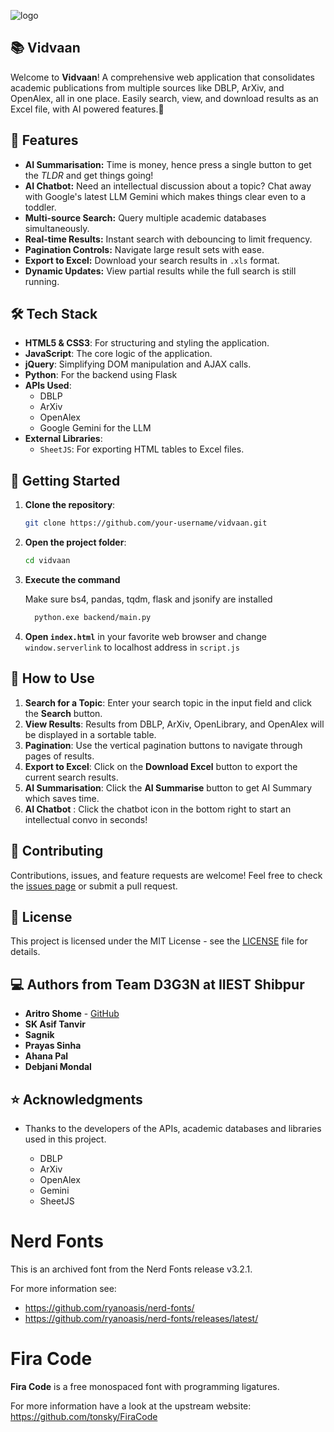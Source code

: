 ![logo](https://github.com/user-attachments/assets/3c35d6cb-d5e2-4eb9-ad39-1621a47631a4)

## 📚 Vidvaan


Welcome to **Vidvaan**! A comprehensive web application that consolidates academic publications from multiple sources like DBLP, ArXiv, and OpenAlex, all in one place. Easily search, view, and download results as an Excel file, with AI powered features.🚀

## 🌟 Features
- **AI Summarisation:** Time is money, hence press a single button to get the _TLDR_ and get things going!
- **AI Chatbot:** Need an intellectual discussion about a topic? Chat away with Google's latest LLM Gemini which makes things clear even to a toddler. 
- **Multi-source Search:** Query multiple academic databases simultaneously.
- **Real-time Results:** Instant search with debouncing to limit frequency.
- **Pagination Controls:** Navigate large result sets with ease.
- **Export to Excel:** Download your search results in `.xls` format.
- **Dynamic Updates:** View partial results while the full search is still running.

## 🛠️ Tech Stack

- **HTML5 & CSS3**: For structuring and styling the application.
- **JavaScript**: The core logic of the application.
- **jQuery**: Simplifying DOM manipulation and AJAX calls.
- **Python**: For the backend using Flask
- **APIs Used**:
  - DBLP
  - ArXiv
  - OpenAlex
  - Google Gemini for the LLM 
- **External Libraries**:
  - `SheetJS`: For exporting HTML tables to Excel files.

## 🚀 Getting Started

1. **Clone the repository**:
    ```bash
    git clone https://github.com/your-username/vidvaan.git
    ```
2. **Open the project folder**:
    ```bash
    cd vidvaan
    ```
3. **Execute the command**
   
   Make sure bs4, pandas, tqdm, flask and jsonify are installed
   
   ```bash
     python.exe backend/main.py
   ``` 
5. **Open `index.html`** in your favorite web browser and change `window.serverlink` to localhost address in `script.js`

## 📄 How to Use

1. **Search for a Topic**: Enter your search topic in the input field and click the **Search** button.
2. **View Results**: Results from DBLP, ArXiv, OpenLibrary, and OpenAlex will be displayed in a sortable table.
3. **Pagination**: Use the vertical pagination buttons to navigate through pages of results.
4. **Export to Excel**: Click on the **Download Excel** button to export the current search results.
5. **AI Summarisation**: Click the **AI Summarise** button to get AI Summary which saves time.
6. **AI Chatbot** : Click the chatbot icon in the bottom right to start an intellectual convo in seconds!

## 🤝 Contributing

Contributions, issues, and feature requests are welcome! Feel free to check the [issues page](https://github.com/sortira/vidvaan/issues) or submit a pull request.

## 📄 License

This project is licensed under the MIT License - see the [LICENSE](LICENSE) file for details.

## 💻 Authors from Team D3G3N at IIEST Shibpur

- **Aritro Shome** - [GitHub](https://github.com/sortira)
- **SK Asif Tanvir**
- **Sagnik**
- **Prayas Sinha**
- **Ahana Pal**
- **Debjani Mondal**

## ⭐ Acknowledgments

- Thanks to the developers of the APIs, academic databases and libraries used in this project.

  - DBLP
  - ArXiv
  - OpenAlex
  - Gemini
  - SheetJS

# Nerd Fonts

This is an archived font from the Nerd Fonts release v3.2.1.

For more information see:
* https://github.com/ryanoasis/nerd-fonts/
* https://github.com/ryanoasis/nerd-fonts/releases/latest/

# Fira Code

**Fira Code** is a free monospaced font with programming ligatures.

For more information have a look at the upstream website: https://github.com/tonsky/FiraCode


